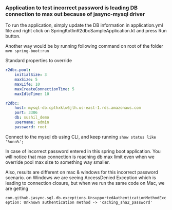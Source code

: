 ### Application to test incorrect password is leading DB connection to max out because of jasync-mysql driver

To run the application, simply update the DB information in application.yml file and right click on SpringKotlinR2dbcSampleApplication.kt and press Run button. 

Another way would be by running following command on root of the folder `mvn spring-boot:run`

Standard properties to override
```yaml
r2dbc.pool:
    initialSize: 3
    maxSize: 5
    maxLife: 10
    maxCreateConnectionTime: 5
    maxIdleTime: 10

r2dbc:
    host: mysql-db.cpthxklw6jlh.us-east-1.rds.amazonaws.com
    port: 3306
    db: sushil_demo
    username: admin
    password: root

```

Connect to the mysql db using CLI, and keep running `show status like '%onn%';`

In case of incorrect password entered in this spring boot application. You will notice that max connection is reaching db max limit even when we override pool max size to something way smaller. 

Also, results are different on mac & windows for this incorrect password scenario. on Windows we are seeing AccessDenied Exception which is leading to connection closure, but when we run the same code on Mac, we are getting 

`com.github.jasync.sql.db.exceptions.UnsupportedAuthenticationMethodException: Unknown authentication method -> 'caching_sha2_password'`


